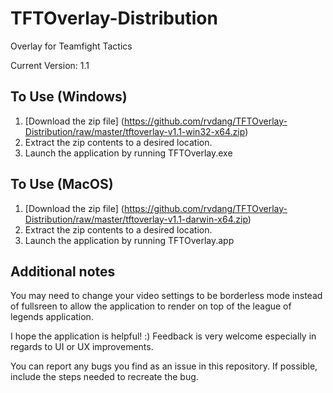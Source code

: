 # TFTOverlay-Distribution
Overlay for Teamfight Tactics

Current Version: 1.1

## To Use (Windows)
1. [Download the zip file] (https://github.com/rvdang/TFTOverlay-Distribution/raw/master/tftoverlay-v1.1-win32-x64.zip)
2. Extract the zip contents to a desired location.
3. Launch the application by running TFTOverlay.exe

## To Use (MacOS)
1. [Download the zip file] (https://github.com/rvdang/TFTOverlay-Distribution/raw/master/tftoverlay-v1.1-darwin-x64.zip)
2. Extract the zip contents to a desired location.
3. Launch the application by running TFTOverlay.app

## Additional notes
You may need to change your video settings to be borderless mode instead of fullsreen to allow the application to render on top of the league of legends application.



I hope the application is helpful! :)
Feedback is very welcome especially in regards to UI or UX improvements.

You can report any bugs you find as an issue in this repository. If possible, include the steps needed to recreate the bug.
